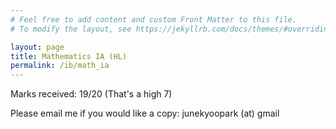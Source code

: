 ```yaml
---
# Feel free to add content and custom Front Matter to this file.
# To modify the layout, see https://jekyllrb.com/docs/themes/#overriding-theme-defaults

layout: page
title: Mathematics IA (HL)
permalink: /ib/math_ia
---
```

Marks received: 19/20 (That's a high 7)

Please email me if you would like a copy: junekyoopark (at) gmail

